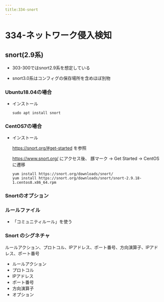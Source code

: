 ```yaml
---
title:334-snort
---
```

# 334-ネットワーク侵入検知
 
## snort(2.9系)

 - 303-300ではsnort2.9系を想定している

 -  snort3.0系はコンフィグの保存場所を含めほぼ別物

### Ubuntu18.04の場合

- インストール
  ```
  sudo apt install snort 
  ```

### CentOS7の場合

- インストール
  
  https://snort.org/#get-started を参照

  https://www.snort.org/ にアクセス後、 豚マーク → Get Started → CentOS に遷移
  ```
  yum install https://snort.org/downloads/snort/
  yum install https://snort.org/downloads/snort/snort-2.9.18-1.centos8.x86_64.rpm
  ```

### Snortのオプション

### ルールファイル

 - 「コミュニティルール」を使う

### Snort のシグネチャ
  ルールアクション、プロトコル、IPアドレス、ポート番号、方向演算子、IPアドレス、ポート番号
- ルールアクション
- プロトコル 
- IPアドレス
- ポート番号
- 方向演算子
- オプション


